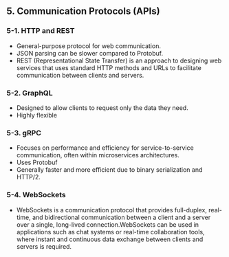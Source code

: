 
## 5. Communication Protocols (APIs)
### 5-1. HTTP and REST
  + General-purpose protocol for web communication. 
  + JSON parsing can be slower compared to Protobuf.
  + REST (Representational State Transfer) is an approach to designing web services that uses standard HTTP methods and URLs to facilitate communication between clients and servers.
### 5-2. GraphQL
  + Designed to allow clients to request only the data they need. 
  + Highly flexible
### 5-3. gRPC
  + Focuses on performance and efficiency for service-to-service communication, often within microservices architectures. 
  + Uses Protobuf
  + Generally faster and more efficient due to binary serialization and HTTP/2.
### 5-4. WebSockets
 + WebSockets is a communication protocol that provides full-duplex, real-time, and bidirectional communication between a client and a server over a single, long-lived connection.WebSockets can be used in applications such as chat systems or real-time collaboration tools, where instant and continuous data exchange between clients and servers is required.
